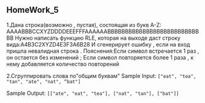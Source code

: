 ## HomeWork_5
1.Дана строка(возможно , пустая), состоящая из букв 
A-Z: AAAABBBCCXYZDDDDEEEFFFAAAAAABBBBBBBBBBBBBBBBBBBBBBBBBBBB 
Нужно написать функцию RLE, которая на выходе даст строку вида:A4B3C2XYZD4E3F3A6B28 
И сгенерирует ошибку , если на вход пришла невалидная строка . 
Пояснения:Если символ встречается 1 раз , он остается без изменений ; 
Если символ повторяется более 1 раза , к нему добавляется количество повторений

2.Cгруппировать слова по"общим буквам"
Sample Input:
`["eat", "tea", "tan", "ate", "nat", “bat"]`

Sample Output:
`[["ate", "eat", "tea"], ["nat", "tan"], ["bat"]]`

